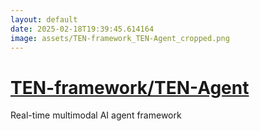 ```yaml
---
layout: default
date: 2025-02-18T19:39:45.614164
image: assets/TEN-framework_TEN-Agent_cropped.png
---
```


# [TEN-framework/TEN-Agent](https://github.com/TEN-framework/TEN-Agent)

Real-time multimodal AI agent framework
